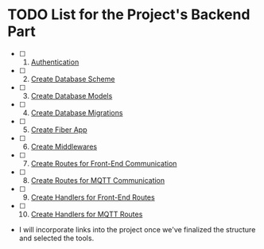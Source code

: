 # TODO List for the Project's Backend Part

- [ ] 1. [Authentication]()
- [ ] 2. [Create Database Scheme]()
- [ ] 3. [Create Database Models]()
- [ ] 4. [Create Database Migrations]()
- [ ] 5. [Create Fiber App]()
- [ ] 6. [Create Middlewares]()
- [ ] 7. [Create Routes for Front-End Communication]()
- [ ] 8. [Create Routes for MQTT Communication]()
- [ ] 9. [Create Handlers for Front-End Routes]()
- [ ] 10. [Create Handlers for MQTT Routes]()

- I will incorporate links into the project once we've finalized the structure and selected the tools.
